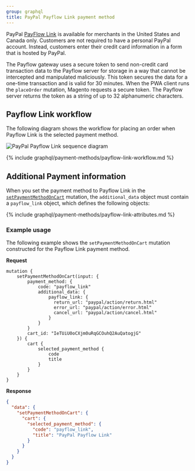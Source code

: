 ```yaml
---
group: graphql
title: PayPal Payflow Link payment method
---
```


PayPal [PayFlow Link](https://developer.paypal.com/docs/classic/payflow/integration-guide/) is available for merchants in the United States and Canada only. Customers are not required to have a personal PayPal account. Instead, customers enter their credit card information in a form that is hosted by PayPal.

The Payflow gateway uses a secure token to send non-credit card transaction data to the Payflow server for storage in a way that cannot be intercepted and manipulated maliciously. This token secures the data for a one-time transaction and is valid for 30 minutes. When the PWA client runs the `placeOrder` mutation, Magento requests a secure token. The Payflow server returns the token as a string of up to 32 alphanumeric characters.

## Payflow Link workflow

The following diagram shows the workflow for placing an order when Payflow Link is the selected payment method.

![PayPal Payflow Link sequence diagram]({{site.baseurl}}/common/images/graphql/paypal-payflow-link.svg)

{% include graphql/payment-methods/payflow-link-workflow.md %}

## Additional Payment information

When you set the payment method to Payflow Link in the [`setPaymentMethodOnCart`]({{page.baseurl}}/graphql/reference/quote-payment-method.html) mutation, the `additional_data` object must contain a `payflow_link` object, which defines the following objects:

{% include graphql/payment-methods/payflow-link-attributes.md %}

### Example usage

The following example shows the `setPaymentMethodOnCart` mutation constructed for the Payflow Link payment method.

**Request**

```text
mutation {
    setPaymentMethodOnCart(input: {
        payment_method: {
            code: "payflow_link"
            additional_data: {
                payflow_link: {
                  return_url: "paypal/action/return.html"
                  error_url: "paypal/action/error.html"
                  cancel_url: "paypal/action/cancel.html"
                }
            }
        }
        cart_id: "IeTUiU0oCXjm0uRqGCOuhQ2AuQatogjG"
    }) {
        cart {
            selected_payment_method {
                code
                title
            }
        }
    }
}
```

**Response**

```json
{
  "data": {
    "setPaymentMethodOnCart": {
      "cart": {
        "selected_payment_method": {
          "code": "payflow_link",
          "title": "PayPal Payflow Link"
        }
      }
    }
  }
}
```

